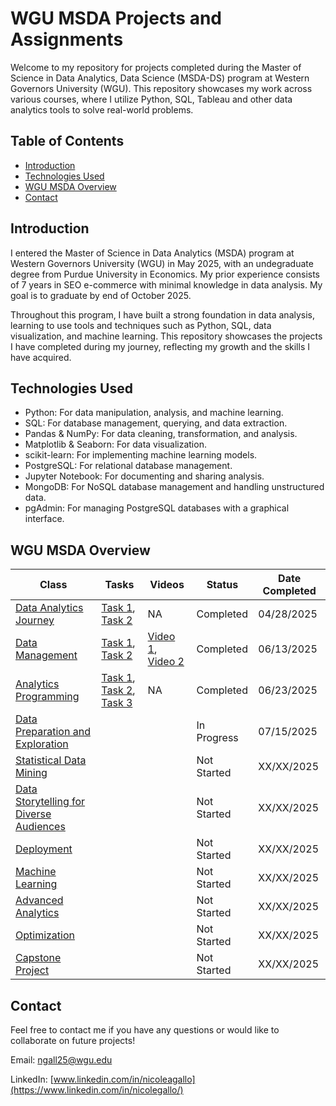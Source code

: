 # WGU MSDA Projects and Assignments

Welcome to my repository for projects completed during the Master of Science in Data Analytics, Data Science (MSDA-DS) program at Western Governors University (WGU). This repository showcases my work across various courses, where I utilize Python, SQL, Tableau and other data analytics tools to solve real-world problems.

## Table of Contents

- [Introduction](#introduction)
- [Technologies Used](#technologies-used)
- [WGU MSDA Overview](#wgu-msda-overview)
- [Contact](#contact)

## Introduction

I entered the Master of Science in Data Analytics (MSDA) program at Western Governors University (WGU) in May 2025, with an undegraduate degree from Purdue University in Economics. My prior experience consists of 7 years in SEO e-commerce with minimal knowledge in data analysis. My goal is to graduate by end of October 2025.

Throughout this program, I have built a strong foundation in data analysis, learning to use tools and techniques such as Python, SQL, data visualization, and machine learning. This repository showcases the projects I have completed during my journey, reflecting my growth and the skills I have acquired.

## Technologies Used

- Python: For data manipulation, analysis, and machine learning.
- SQL: For database management, querying, and data extraction.
- Pandas & NumPy: For data cleaning, transformation, and analysis.
- Matplotlib & Seaborn: For data visualization.
- scikit-learn: For implementing machine learning models.
- PostgreSQL: For relational database management.
- Jupyter Notebook: For documenting and sharing analysis.
- MongoDB: For NoSQL database management and handling unstructured data.
- pgAdmin: For managing PostgreSQL databases with a graphical interface.


## WGU MSDA Overview

| Class                                           | Tasks                     | Videos                    | Status      | Date Completed |
|-------------------------------------------------|---------------------------|---------------------------|-------------|----------------|
| [Data Analytics Journey](D596%20-%20Data%20Analytics%20Journey/README.md)                          | [Task 1](D596%20-%20Data%20Analytics%20Journey/D596_Task1), [Task 2](D596%20-%20Data%20Analytics%20Journey/D596_Task2)    | NA                        | Completed   | 04/28/2025       |
| [Data Management](D597%20-%20Data%20Management/README.md)                                 | [Task 1](D597%20-%20Data%20Management/D597_Task1), [Task 2](D597%20-%20Data%20Management/D597_Task2)            | [Video 1](https://wgu.hosted.panopto.com/Panopto/Pages/Viewer.aspx?id=3bbaee3a-35a0-4df7-a9b4-b2f601285033), [Video 2](https://wgu.hosted.panopto.com/Panopto/Pages/Viewer.aspx?id=6c59dfcd-23ed-442c-8b53-b2f9011b9b1e)          | Completed   | 06/13/2025     |
| [Analytics Programming](D598%20-%20Analytics%20Programming/README.md)                           | [Task 1](D598%20-%20Analytics%20Programming/D598_Task1), [Task 2](D598%20-%20Analytics%20Programming/D598_Task2), [Task 3](HOLD.pdf)    | NA                        | Completed   | 06/23/2025      |
| [Data Preparation and Exploration](Data%20Preparation%20and%20Exploration/README.md)                |     |  | In Progress | 07/15/2025     |
| [Statistical Data Mining](Statistical%20Data%20Mining/README.md)                         |                           |                           | Not Started | XX/XX/2025     |
| [Data Storytelling for Diverse Audiences](Data%20Storytelling%20for%20Diverse%20Audiences/README.md)         |                           |                           | Not Started | XX/XX/2025     |
| [Deployment](Deployment/README.md)                                      |                           |                           | Not Started | XX/XX/2025     |
| [Machine Learning](Machine%20Learning/README.md)                              |                           |                           | Not Started | XX/XX/2025     |
| [Advanced Analytics](Advanced%20Analytics/README.md)                              |                           |                           | Not Started | XX/XX/2025     |
| [Optimization](Optimization/README.md)                                    |                           |                           | Not Started | XX/XX/2025     |  
| [Capstone Project](Capstone%20Project/README.md)                                |                           |                           | Not Started | XX/XX/2025     |


## Contact 

Feel free to contact me if you have any questions or would like to collaborate on future projects! 

Email: ngall25@wgu.edu

LinkedIn: [www.linkedin.com/in/nicoleagallo](https://www.linkedin.com/in/nicolegallo/)
